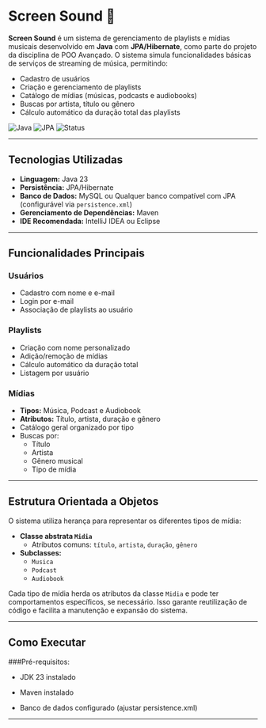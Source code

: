 # Screen Sound 🎵

**Screen Sound** é um sistema de gerenciamento de playlists e mídias musicais desenvolvido em **Java** com **JPA/Hibernate**, como parte do projeto da disciplina de POO Avançado. O sistema simula funcionalidades básicas de serviços de streaming de música, permitindo:

- Cadastro de usuários  
- Criação e gerenciamento de playlists  
- Catálogo de mídias (músicas, podcasts e audiobooks)  
- Buscas por artista, título ou gênero  
- Cálculo automático da duração total das playlists  

![Java](https://img.shields.io/badge/Java-23%2B-blue)
![JPA](https://img.shields.io/badge/JPA-Hibernate-orange)
![Status](https://img.shields.io/badge/Status-Em%20Desenvolvimento-yellow)

---

## Tecnologias Utilizadas

- **Linguagem:** Java 23  
- **Persistência:** JPA/Hibernate  
- **Banco de Dados:** MySQL ou Qualquer banco compatível com JPA (configurável via `persistence.xml`)
- **Gerenciamento de Dependências:** Maven  
- **IDE Recomendada:** IntelliJ IDEA ou Eclipse  

---

## Funcionalidades Principais

### Usuários
- Cadastro com nome e e-mail  
- Login por e-mail  
- Associação de playlists ao usuário  

### Playlists
- Criação com nome personalizado  
- Adição/remoção de mídias  
- Cálculo automático da duração total  
- Listagem por usuário  

### Mídias
- **Tipos:** Música, Podcast e Audiobook  
- **Atributos:** Título, artista, duração e gênero  
- Catálogo geral organizado por tipo  
- Buscas por:
  - Título  
  - Artista  
  - Gênero musical  
  - Tipo de mídia

---

## Estrutura Orientada a Objetos

O sistema utiliza herança para representar os diferentes tipos de mídia:

- **Classe abstrata `Midia`**
  - Atributos comuns: `título`, `artista`, `duração`, `gênero`
- **Subclasses:**
  - `Musica`
  - `Podcast`
  - `Audiobook`

Cada tipo de mídia herda os atributos da classe `Midia` e pode ter comportamentos específicos, se necessário. Isso garante reutilização de código e facilita a manutenção e expansão do sistema.

---

## Como Executar

###Pré-requisitos:

- JDK 23 instalado

- Maven instalado

- Banco de dados configurado (ajustar persistence.xml)

---

